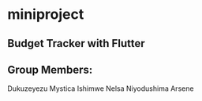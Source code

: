 # miniproject

Budget Tracker with Flutter
----------------------------

Group Members:
---------------
Dukuzeyezu Mystica
Ishimwe Nelsa
Niyodushima Arsene
